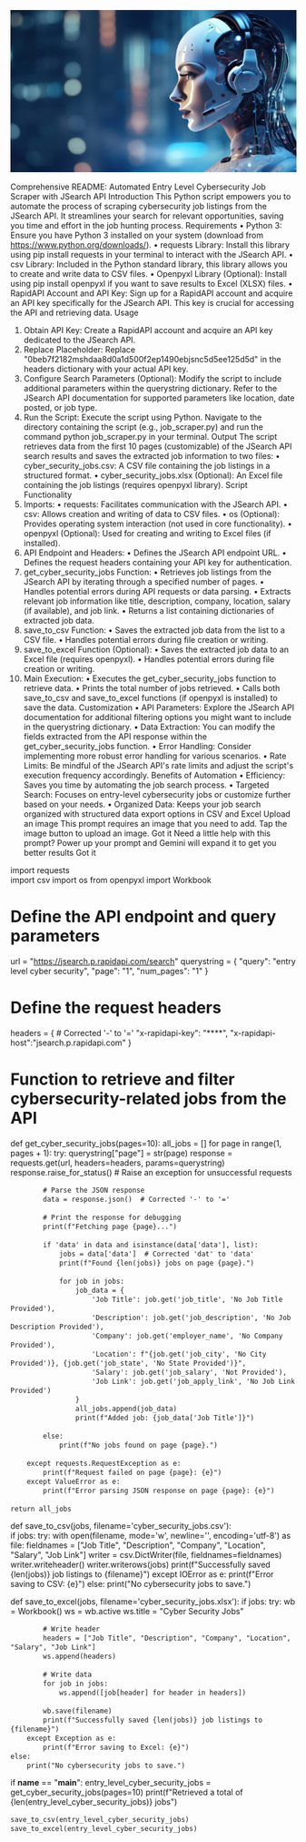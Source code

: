 ![alt text](ai.jpeg)


Comprehensive README: Automated Entry Level Cybersecurity Job Scraper with JSearch API
Introduction
This Python script empowers you to automate the process of scraping cybersecurity job listings from the JSearch API. It streamlines your search for relevant opportunities, saving you time and effort in the job hunting process.
Requirements
•	Python 3: Ensure you have Python 3 installed on your system (download from https://www.python.org/downloads/).
•	requests Library: Install this library using pip install requests in your terminal to interact with the JSearch API.
•	csv Library: Included in the Python standard library, this library allows you to create and write data to CSV files.
•	Openpyxl Library (Optional): Install using pip install openpyxl if you want to save results to Excel (XLSX) files.
•	RapidAPI Account and API Key: Sign up for a RapidAPI account and acquire an API key specifically for the JSearch API. This key is crucial for accessing the API and retrieving data.
Usage
1.	Obtain API Key: Create a RapidAPI account and acquire an API key dedicated to the JSearch API.
2.	Replace Placeholder: Replace "0beb7f2182mshdaa8d0a1d500f2ep1490ebjsnc5d5ee125d5d" in the headers dictionary with your actual API key.
3.	Configure Search Parameters (Optional): Modify the script to include additional parameters within the querystring dictionary. Refer to the JSearch API documentation for supported parameters like location, date posted, or job type.
4.	Run the Script: Execute the script using Python. Navigate to the directory containing the script (e.g., job_scraper.py) and run the command python job_scraper.py in your terminal.
Output
The script retrieves data from the first 10 pages (customizable) of the JSearch API search results and saves the extracted job information to two files:
•	cyber_security_jobs.csv: A CSV file containing the job listings in a structured format.
•	cyber_security_jobs.xlsx (Optional): An Excel file containing the job listings (requires openpyxl library).
Script Functionality
1. Imports:
•	requests: Facilitates communication with the JSearch API.
•	csv: Allows creation and writing of data to CSV files.
•	os (Optional): Provides operating system interaction (not used in core functionality).
•	openpyxl (Optional): Used for creating and writing to Excel files (if installed).
2. API Endpoint and Headers:
•	Defines the JSearch API endpoint URL.
•	Defines the request headers containing your API key for authentication.
3. get_cyber_security_jobs Function:
•	Retrieves job listings from the JSearch API by iterating through a specified number of pages.
•	Handles potential errors during API requests or data parsing.
•	Extracts relevant job information like title, description, company, location, salary (if available), and job link.
•	Returns a list containing dictionaries of extracted job data.
4. save_to_csv Function:
•	Saves the extracted job data from the list to a CSV file.
•	Handles potential errors during file creation or writing.
5. save_to_excel Function (Optional):
•	Saves the extracted job data to an Excel file (requires openpyxl).
•	Handles potential errors during file creation or writing.
6. Main Execution:
•	Executes the get_cyber_security_jobs function to retrieve data.
•	Prints the total number of jobs retrieved.
•	Calls both save_to_csv and save_to_excel functions (if openpyxl is installed) to save the data.
Customization
•	API Parameters: Explore the JSearch API documentation for additional filtering options you might want to include in the querystring dictionary.
•	Data Extraction: You can modify the fields extracted from the API response within the get_cyber_security_jobs function.
•	Error Handling: Consider implementing more robust error handling for various scenarios.
•	Rate Limits: Be mindful of the JSearch API's rate limits and adjust the script's execution frequency accordingly.
Benefits of Automation
•	Efficiency: Saves you time by automating the job search process.
•	Targeted Search: Focuses on entry-level cybersecurity jobs or customize further based on your needs.
•	Organized Data: Keeps your job search organized with structured data export options in CSV and Excel
Upload an image 
This prompt requires an image that you need to add. Tap the image button to upload an image. 
Got it 
Need a little help with this prompt? 
Power up your prompt and Gemini will expand it to get you better results 
Got it 


import requests  
import csv
import os
from openpyxl import Workbook

# Define the API endpoint and query parameters
url = "https://jsearch.p.rapidapi.com/search"
querystring = { 
    "query": "entry level cyber security",
    "page": "1",
    "num_pages": "1"
}

# Define the request headers
headers = {  # Corrected '-' to '='
    "x-rapidapi-key": "****",
    "x-rapidapi-host":"jsearch.p.rapidapi.com"
}

# Function to retrieve and filter cybersecurity-related jobs from the API
def get_cyber_security_jobs(pages=10):
    all_jobs = []
    for page in range(1, pages + 1):
        try:
            querystring["page"] = str(page)
            response = requests.get(url, headers=headers, params=querystring)
            response.raise_for_status()  # Raise an exception for unsuccessful requests

            # Parse the JSON response
            data = response.json()  # Corrected '-' to '='

            # Print the response for debugging
            print(f"Fetching page {page}...")

            if 'data' in data and isinstance(data['data'], list):
                jobs = data['data']  # Corrected 'dat' to 'data'
                print(f"Found {len(jobs)} jobs on page {page}.")
                
                for job in jobs:
                    job_data = {
                        'Job Title': job.get('job_title', 'No Job Title Provided'),
                        'Description': job.get('job_description', 'No Job Description Provided'),
                        'Company': job.get('employer_name', 'No Company Provided'),
                        'Location': f"{job.get('job_city', 'No City Provided')}, {job.get('job_state', 'No State Provided')}",
                        'Salary': job.get('job_salary', 'Not Provided'),
                        'Job Link': job.get('job_apply_link', 'No Job Link Provided')
                    }
                    all_jobs.append(job_data)
                    print(f"Added job: {job_data['Job Title']}")

            else:
                print(f"No jobs found on page {page}.")
                
        except requests.RequestException as e:  
            print(f"Request failed on page {page}: {e}")
        except ValueError as e:
            print(f"Error parsing JSON response on page {page}: {e}")
    
    return all_jobs

def save_to_csv(jobs, filename='cyber_security_jobs.csv'):  
    if jobs:
        try:
            with open(filename, mode='w', newline='', encoding='utf-8') as file:
                fieldnames = ["Job Title", "Description", "Company", "Location", "Salary", "Job Link"]
                writer = csv.DictWriter(file, fieldnames=fieldnames)
                writer.writeheader()
                writer.writerows(jobs)
            print(f"Successfully saved {len(jobs)} job listings to {filename}")
        except IOError as e:
            print(f"Error saving to CSV: {e}")
    else:
        print("No cybersecurity jobs to save.")

def save_to_excel(jobs, filename='cyber_security_jobs.xlsx'):
    if jobs:
        try:
            wb = Workbook()
            ws = wb.active
            ws.title = "Cyber Security Jobs"
            
            # Write header
            headers = ["Job Title", "Description", "Company", "Location", "Salary", "Job Link"]
            ws.append(headers)
            
            # Write data
            for job in jobs:
                ws.append([job[header] for header in headers])
            
            wb.save(filename)
            print(f"Successfully saved {len(jobs)} job listings to {filename}")
        except Exception as e:
            print(f"Error saving to Excel: {e}")
    else:
        print("No cybersecurity jobs to save.")

if __name__ == "__main__": 
    entry_level_cyber_security_jobs = get_cyber_security_jobs(pages=10)
    print(f"Retrieved a total of {len(entry_level_cyber_security_jobs)} jobs")
    
    save_to_csv(entry_level_cyber_security_jobs)
    save_to_excel(entry_level_cyber_security_jobs)